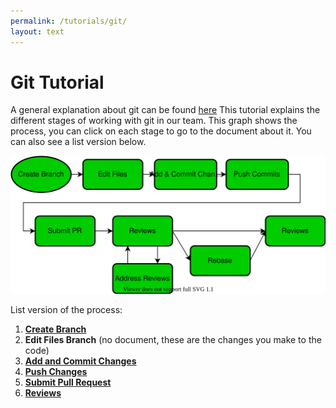 ```yaml
---
permalink: /tutorials/git/
layout: text
---
```

# Git Tutorial
A general explanation about git can be found [here](intro.html)
This tutorial explains the different stages of working with git in our team.
This graph shows the process, you can click on each stage to go to the document about it. You can also see a list version below.

![](img/git-process.drawio.svg)

List version of the process:
1. [**Create Branch**](create-branch.html)
2. **Edit Files Branch** (no document, these are the changes you make to the code)
3. [**Add and Commit Changes**](commit.html)
4. [**Push Changes**](push.html)
5. [**Submit Pull Request**](create-pr.html)
6. [**Reviews**](reviews.html)
